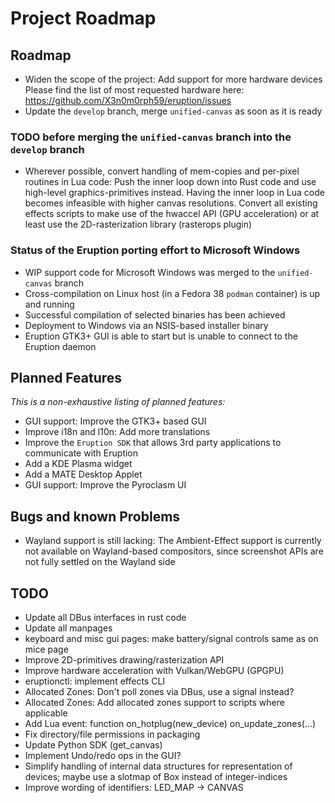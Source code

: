 # Project Roadmap

## Roadmap

- Widen the scope of the project: Add support for more hardware devices
  Please find the list of most requested hardware here: <https://github.com/X3n0m0rph59/eruption/issues>
- Update the `develop` branch, merge `unified-canvas` as soon as it is ready

### TODO before merging the `unified-canvas` branch into the `develop` branch

- Wherever possible, convert handling of mem-copies and per-pixel routines in Lua code: Push the inner loop down into Rust code and use high-level graphics-primitives instead. Having the inner loop in Lua code becomes infeasible with higher canvas resolutions.
  Convert all existing effects scripts to make use of the hwaccel API (GPU acceleration) or at least use the
  2D-rasterization library (rasterops plugin)

### Status of the Eruption porting effort to Microsoft Windows

- WIP support code for Microsoft Windows was merged to the `unified-canvas` branch
- Cross-compilation on Linux host (in a Fedora 38 `podman` container) is up and running
- Successful compilation of selected binaries has been achieved
- Deployment to Windows via an NSIS-based installer binary
- Eruption GTK3+ GUI is able to start but is unable to connect to the Eruption daemon

## Planned Features

_This is a non-exhaustive listing of planned features:_

- GUI support: Improve the GTK3+ based GUI
- Improve i18n and l10n: Add more translations
- Improve the `Eruption SDK` that allows 3rd party applications to communicate with Eruption
- Add a KDE Plasma widget
- Add a MATE Desktop Applet
- GUI support: Improve the Pyroclasm UI

## Bugs and known Problems

- Wayland support is still lacking: The Ambient-Effect support is currently not available on Wayland-based compositors,
  since screenshot APIs are not fully settled on the Wayland side

## TODO

- Update all DBus interfaces in rust code
- Update all manpages
- keyboard and misc gui pages: make battery/signal controls same as on mice page
- Improve 2D-primitives drawing/rasterization API
- Improve hardware acceleration with Vulkan/WebGPU (GPGPU)
- eruptionctl: implement effects CLI
- Allocated Zones: Don't poll zones via DBus, use a signal instead?
- Allocated Zones: Add allocated zones support to scripts where applicable
- Add Lua event: function on_hotplug(new_device) on_update_zones(...)
- Fix directory/file permissions in packaging
- Update Python SDK (get_canvas)
- Implement Undo/redo ops in the GUI?
- Simplify handling of internal data structures for representation of devices; maybe use a slotmap of Box<dyn Device> instead of integer-indices
- Improve wording of identifiers: LED_MAP -> CANVAS
